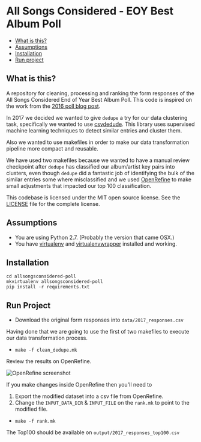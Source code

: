 All Songs Considered - EOY Best Album Poll
==========================================

* [What is this?](#what-is-this)
* [Assumptions](#assumptions)
* [Installation](#installation)
* [Run project](#run-project)

What is this?
-------------

A repository for cleaning, processing and ranking the form responses of the All Songs Considered End of Year Best Album Poll. This code is inspired on the work from the [2016 poll blog post](http://blog.apps.npr.org/2016/12/16/all-songs-considered-poll.html).

In 2017 we decided we wanted to give `dedupe` a try for our data clustering task, specifically we wanted to use [csvdedude](https://github.com/dedupeio/csvdedupe). This library uses supervised machine learning techniques to detect similar entries and cluster them.

Also we wanted to use makefiles in order to make our data transformation pipeline more compact and reusable.

We have used two makefiles because we wanted to have a manual review checkpoint after `dedupe` has classified our album/artist key pairs into clusters, even though `dedupe` did a fantastic job of identifying the bulk of the similar entries some where misclassified and we used [OpenRefine](http://openrefine.org/) to make small adjustments that impacted our top 100 classification.

This codebase is licensed under the MIT open source license. See the [LICENSE](https://github.com/nprapps/allsongsconsidered-poll/blob/master/LICENSE) file for the complete license.


Assumptions
-----------

* You are using Python 2.7. (Probably the version that came OSX.)
* You have [virtualenv](https://pypi.python.org/pypi/virtualenv) and [virtualenvwrapper](https://pypi.python.org/pypi/virtualenvwrapper) installed and working.


Installation
------------

```
cd allsongsconsidered-poll
mkvirtualenv allsongsconsidered-poll
pip install -r requirements.txt
```

Run Project
-----

* Download the original form responses into `data/2017_responses.csv`

Having done that we are going to use the first of two makefiles to execute our data transformation process.

* `make -f clean_dedupe.mk`

Review the results on OpenRefine.

![OpenRefine screenshot](screenshot)

[screenshot]: assets/OpenRefine_validation

If you make changes inside OpenRefine then you'll need to
1. Export the modified dataset into a csv file from OpenRefine.
2. Change the `INPUT_DATA_DIR` & `INPUT_FILE` on the `rank.mk` to point to the modified file.

* `make -f rank.mk`

The Top100 should be available on `output/2017_responses_top100.csv`
